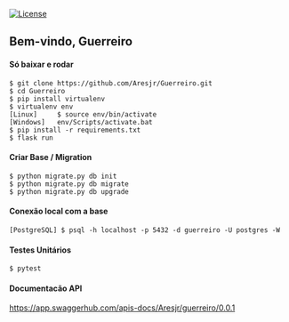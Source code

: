 [![License](https://img.shields.io/badge/License-Apache%202.0-blue.svg)](https://opensource.org/licenses/Apache-2.0)

## Bem-vindo, Guerreiro

#### Só baixar e rodar
  ```
  $ git clone https://github.com/Aresjr/Guerreiro.git
  $ cd Guerreiro
  $ pip install virtualenv
  $ virtualenv env
[Linux]     $ source env/bin/activate
[Windows]   env/Scripts/activate.bat
  $ pip install -r requirements.txt
  $ flask run
  ```
#### Criar Base / Migration
  ```
  $ python migrate.py db init
  $ python migrate.py db migrate
  $ python migrate.py db upgrade
  ```
#### Conexão local com a base
  ```
  [PostgreSQL] $ psql -h localhost -p 5432 -d guerreiro -U postgres -W
  ```
#### Testes Unitários
  ```
  $ pytest
  ```
#### Documentacão API
https://app.swaggerhub.com/apis-docs/Aresjr/guerreiro/0.0.1
